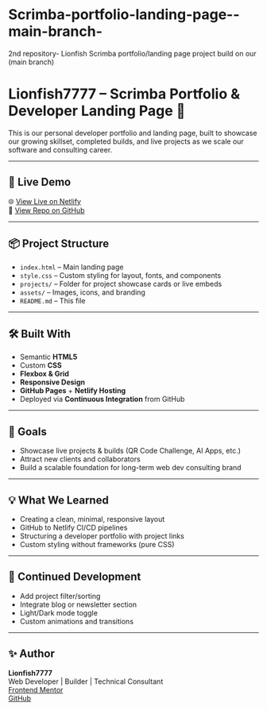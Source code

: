 # Scrimba-portfolio-landing-page--main-branch-
2nd repository- Lionfish Scrimba portfolio/landing page project build on our (main branch)

# Lionfish7777 – Scrimba Portfolio & Developer Landing Page 🚀


This is our personal developer portfolio and landing page, built to showcase our growing skillset, completed builds, and live projects as we scale our software and consulting career.

---

## 📸 Live Demo

🌐 [View Live on Netlify](https://your-scrimba-portfolio-site.netlify.app)  
📁 [View Repo on GitHub](https://github.com/Lionfish7777/Scrimba-portfolio-landing-page)

---

## 📦 Project Structure

- `index.html` – Main landing page
- `style.css` – Custom styling for layout, fonts, and components
- `projects/` – Folder for project showcase cards or live embeds
- `assets/` – Images, icons, and branding
- `README.md` – This file

---

## 🛠️ Built With

- Semantic **HTML5**
- Custom **CSS**
- **Flexbox & Grid**
- **Responsive Design**
- **GitHub Pages** + **Netlify Hosting**
- Deployed via **Continuous Integration** from GitHub

---

## 🎯 Goals

- Showcase live projects & builds (QR Code Challenge, AI Apps, etc.)
- Attract new clients and collaborators
- Build a scalable foundation for long-term web dev consulting brand

---

## 💡 What We Learned

- Creating a clean, minimal, responsive layout
- GitHub to Netlify CI/CD pipelines
- Structuring a developer portfolio with project links
- Custom styling without frameworks (pure CSS)

---

## 🚧 Continued Development

- Add project filter/sorting
- Integrate blog or newsletter section
- Light/Dark mode toggle
- Custom animations and transitions

---

## ✨ Author

**Lionfish7777**  
Web Developer | Builder | Technical Consultant  
[Frontend Mentor](https://www.frontendmentor.io/profile/Lionfish7777)  
[GitHub](https://github.com/Lionfish7777)
